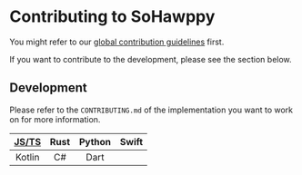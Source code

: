 # Contributing to SoHawppy

You might refer to our [global contribution guidelines](https://github.com/LiterateInk/.github/blob/main/CONTRIBUTING.md) first.

If you want to contribute to the development, please see the section below.

## Development

Please refer to the `CONTRIBUTING.md` of the implementation you want to work on for more information.

| [JS/TS](https://github.com/LiterateInk/SoHawppy/blob/js/CONTRIBUTING.md) | Rust | Python | Swift |
| :---:  | :---: | :---: | :---: |
| Kotlin | C# | Dart | |
